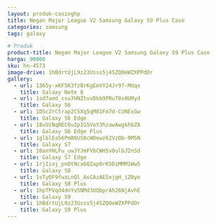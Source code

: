 ```yaml
---
layout: produk-casinghp
title: Negan Major League V2 Samsung Galaxy S9 Plus Case
categories: samsung
tags: galaxy

# Produk
product-title: Negan Major League V2 Samsung Galaxy S9 Plus Case
harga: 90000
sku: hn-4573
image-drive: 1hBdrtUjL9z23Usss5j45ZQ0eWZXPPdOr
gallery:
  - url: 1365y-xKF5K3fz8rKgEmVY24Jr97-MUqx
    title: Galaxy Note 8
  - url: 1sd7amd_csu7HNZtuvDkb9PRuT0s0UMyd
    title: Galaxy S6
  - url: 1DScZrCtrap2CSXq5qM81Fm7d-CUNExGw
    title: Galaxy S6 Edge
  - url: 18vUiNqREC0u2pIG5VoY3hzawAwgkhbZA
    title: Galaxy S6 Edge Plus
  - url: 1glblEa56PmR6US8cWOewz62VzOb-9M5N
    title: Galaxy S7
  - url: 10anYHLFu_uwJYJmFVbCWH5v0ulbJ2nSd
    title: Galaxy S7 Edge
  - url: 1rjIioj_pnOtNcx6QZapOrK5DiMMM1Ww5
    title: Galaxy S8
  - url: 1sTyOF9fwzLnQl_AsCAzAESxjgH_iZ0yo
    title: Galaxy S8 Plus
  - url: 1hpTPVqd4dnYv5NMd3UQbprAh26NjAvhE
    title: Galaxy S9
  - url: 1hBdrtUjL9z23Usss5j45ZQ0eWZXPPdOr
    title: Galaxy S9 Plus
---
```

